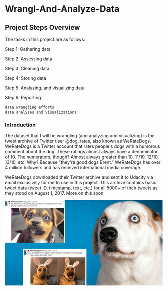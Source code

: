 # Wrangl-And-Analyze-Data

## Project Steps Overview

The tasks in this project are as follows:

Step 1: Gathering data

Step 2: Assessing data

Step 3: Cleaning data

Step 4: Storing data

Step 5: Analyzing, and visualizing data

Step 6: Reporting

    data wrangling efforts
    data analyses and visualizations


### Introduction

The dataset that I will be wrangling (and analyzing and visualizing) is the tweet archive of Twitter user @dog_rates, also known as WeRateDogs. 
WeRateDogs is a Twitter account that rates people's dogs with a humorous comment about the dog. These ratings almost always
have a denominator of 10. The numerators, though? Almost always greater than 10. 11/10, 12/10, 13/10, etc. Why? Because "they're good dogs Brent." 
WeRateDogs has over 4 million followers and has received international media coverage.

WeRateDogs downloaded their Twitter archive and sent it to Udacity via email exclusively for me to use in this project. 
This archive contains basic tweet data (tweet ID, timestamp, text, etc.) for all 5000+ of their tweets as they stood on August 1, 2017. 
More on this soon.

![DOGS-SOCIAL](dog-rates-social.jpg)
